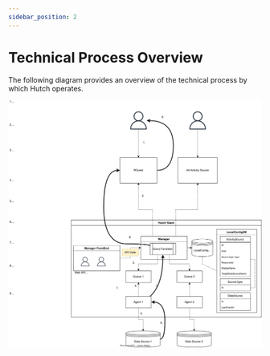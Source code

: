 ```yaml
---
sidebar_position: 2
---
```


# Technical Process Overview

The following diagram provides an overview of the technical process by which Hutch operates.

![Process Overview diagram](img/process_overview.svg)
